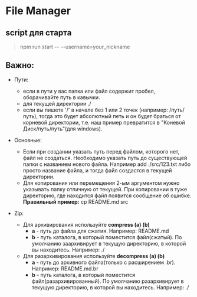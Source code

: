 # File Manager

## script для старта
> npm run start -- --username=your_nickname


## Важно:
  - Пути:
    - если в пути у вас папка или файл содержит пробел, оборачивайте путь в кавычки.
    - для текущей директории ./
    - если вы пишете '/' в начале без 1 или 2 точек (например: /путь/путь), тогда это будет абсолютный петь и он будет браться от корневой директории, т.е. наш пример превратится в "Коневой Диск/путь/путь"(для windows).

  - Основные:
    - Если при создании указать путь перед файлом, которого нет, файл не создаться. Необходимо указать путь до существующей папки с названием нового файла. Например add ./src/123.txt либо просто название файла, и тогда файл создастся в текущей директории.
    - Для копирования или перемещения 2-ым аргументом нужно указывать папку отличную от текущей. При копировании в туже директорию, где находится файл появится сообщение об ошибке. **Правильный пример:** cp README.md src

  - Zip:
    - Для архивирования используйте **compress (a) (b)**
      - **a** - путь до файла для сжатия. Например: README.md
      - **b** - путь каталога, в который поместится файл(сжатый). По умолчанию заархивирует в текущую директорию, в которой вы находитесь. Например: ./
    - Для разархивирования используйте **decompress (a) (b)**
      - **a** - путь до архивного файла(только с расширением .br). Например: README.md.br
      - **b** - путь каталога, в который поместится файл(разархивированный). По умолчанию разархивирует в текущую директорию, в которой вы находитесь. Например: ./